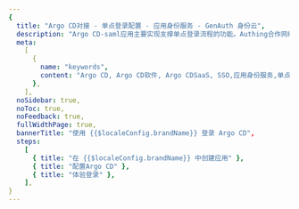 ```yaml
---
{
  title: "Argo CD对接 - 单点登录配置 - 应用身份服务 - GenAuth 身份云",
  description: "Argo CD-saml应用主要实现支撑单点登录流程的功能。Authing合作网络提供 Argo CD对接，单点登录，SSO，实现应用的快捷登录、免密登录，提升员工办公体验、增强用户体验，增强企业数字化服务水平。",
  meta:
    [
      {
        name: "keywords",
        content: "Argo CD, Argo CD软件, Argo CDSaaS, SSO,应用身份服务,单点登录配置,Authing身份云",
      },
    ],
  noSidebar: true,
  noToc: true,
  noFeedback: true,
  fullWidthPage: true,
  bannerTitle: "使用 {{$localeConfig.brandName}} 登录 Argo CD",
  steps:
    [
      { title: "在 {{$localeConfig.brandName}} 中创建应用" },
      { title: "配置Argo CD" },
      { title: "体验登录" },
    ],
}
---
```


<IntegrationDetail/>
